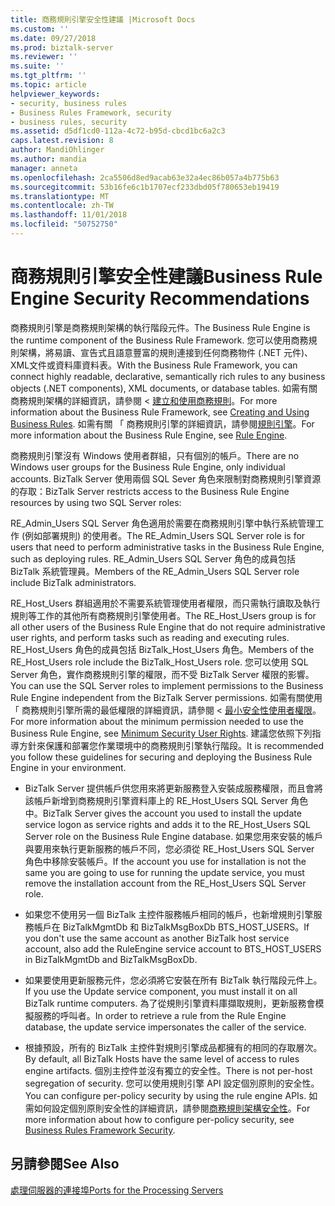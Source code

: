 ```yaml
---
title: 商務規則引擎安全性建議 |Microsoft Docs
ms.custom: ''
ms.date: 09/27/2018
ms.prod: biztalk-server
ms.reviewer: ''
ms.suite: ''
ms.tgt_pltfrm: ''
ms.topic: article
helpviewer_keywords:
- security, business rules
- Business Rules Framework, security
- business rules, security
ms.assetid: d5df1cd0-112a-4c72-b95d-cbcd1bc6a2c3
caps.latest.revision: 8
author: MandiOhlinger
ms.author: mandia
manager: anneta
ms.openlocfilehash: 2ca5506d8ed9acab63e32a4ec86b057a4b775b63
ms.sourcegitcommit: 53b16fe6c1b1707ecf233dbd05f780653eb19419
ms.translationtype: MT
ms.contentlocale: zh-TW
ms.lasthandoff: 11/01/2018
ms.locfileid: "50752750"
---
```

# <a name="business-rule-engine-security-recommendations"></a><span data-ttu-id="202bc-102">商務規則引擎安全性建議</span><span class="sxs-lookup"><span data-stu-id="202bc-102">Business Rule Engine Security Recommendations</span></span>
<span data-ttu-id="202bc-103">商務規則引擎是商務規則架構的執行階段元件。</span><span class="sxs-lookup"><span data-stu-id="202bc-103">The Business Rule Engine is the runtime component of the Business Rule Framework.</span></span> <span data-ttu-id="202bc-104">您可以使用商務規則架構，將易讀、宣告式且語意豐富的規則連接到任何商務物件 (.NET 元件)、XML文件或資料庫資料表。</span><span class="sxs-lookup"><span data-stu-id="202bc-104">With the Business Rule Framework, you can connect highly readable, declarative, semantically rich rules to any business objects (.NET components), XML documents, or database tables.</span></span> <span data-ttu-id="202bc-105">如需有關商務規則架構的詳細資訊，請參閱 <<c0> [ 建立和使用商務規則](../core/creating-and-using-business-rules.md)。</span><span class="sxs-lookup"><span data-stu-id="202bc-105">For more information about the Business Rule Framework, see [Creating and Using Business Rules](../core/creating-and-using-business-rules.md).</span></span> <span data-ttu-id="202bc-106">如需有關 「 商務規則引擎的詳細資訊，請參閱[規則引擎](../core/rule-engine.md)。</span><span class="sxs-lookup"><span data-stu-id="202bc-106">For more information about the Business Rule Engine, see [Rule Engine](../core/rule-engine.md).</span></span>  
  
 <span data-ttu-id="202bc-107">商務規則引擎沒有 Windows 使用者群組，只有個別的帳戶。</span><span class="sxs-lookup"><span data-stu-id="202bc-107">There are no Windows user groups for the Business Rule Engine, only individual accounts.</span></span> <span data-ttu-id="202bc-108">BizTalk Server 使用兩個 SQL Sever 角色來限制對商務規則引擎資源的存取：</span><span class="sxs-lookup"><span data-stu-id="202bc-108">BizTalk Server restricts access to the Business Rule Engine resources by using two SQL Server roles:</span></span>  
  
 <span data-ttu-id="202bc-109">RE_Admin_Users SQL Server 角色適用於需要在商務規則引擎中執行系統管理工作 (例如部署規則) 的使用者。</span><span class="sxs-lookup"><span data-stu-id="202bc-109">The RE_Admin_Users SQL Server role is for users that need to perform administrative tasks in the Business Rule Engine, such as deploying rules.</span></span> <span data-ttu-id="202bc-110">RE_Admin_Users SQL Server  角色的成員包括 BizTalk 系統管理員。</span><span class="sxs-lookup"><span data-stu-id="202bc-110">Members of the RE_Admin_Users SQL Server role include BizTalk administrators.</span></span>  
  
 <span data-ttu-id="202bc-111">RE_Host_Users 群組適用於不需要系統管理使用者權限，而只需執行讀取及執行規則等工作的其他所有商務規則引擎使用者。</span><span class="sxs-lookup"><span data-stu-id="202bc-111">The RE_Host_Users group is for all other users of the Business Rule Engine that do not require administrative user rights, and perform tasks such as reading and executing rules.</span></span> <span data-ttu-id="202bc-112">RE_Host_Users 角色的成員包括 BizTalk_Host_Users 角色。</span><span class="sxs-lookup"><span data-stu-id="202bc-112">Members of the RE_Host_Users role include the BizTalk_Host_Users role.</span></span> <span data-ttu-id="202bc-113">您可以使用 SQL Server 角色，實作商務規則引擎的權限，而不受 BizTalk Server 權限的影響。</span><span class="sxs-lookup"><span data-stu-id="202bc-113">You can use the SQL Server roles to implement permissions to the Business Rule Engine independent from the BizTalk Server permissions.</span></span> <span data-ttu-id="202bc-114">如需有關使用 「 商務規則引擎所需的最低權限的詳細資訊，請參閱 <<c0> [ 最小安全性使用者權限](../core/minimum-security-user-rights.md)。</span><span class="sxs-lookup"><span data-stu-id="202bc-114">For more information about the minimum permission needed to use the Business Rule Engine, see [Minimum Security User Rights](../core/minimum-security-user-rights.md).</span></span> <span data-ttu-id="202bc-115">建議您依照下列指導方針來保護和部署您作業環境中的商務規則引擎執行階段。</span><span class="sxs-lookup"><span data-stu-id="202bc-115">It is recommended you follow these guidelines for securing and deploying the Business Rule Engine in your environment.</span></span>  
  
-   <span data-ttu-id="202bc-116">BizTalk Server 提供帳戶供您用來將更新服務登入安裝成服務權限，而且會將該帳戶新增到商務規則引擎資料庫上的 RE_Host_Users SQL Server 角色中。</span><span class="sxs-lookup"><span data-stu-id="202bc-116">BizTalk Server gives the account you used to install the update service logon as service rights and adds it to the RE_Host_Users SQL Server role on the Business Rule Engine database.</span></span> <span data-ttu-id="202bc-117">如果您用來安裝的帳戶與要用來執行更新服務的帳戶不同，您必須從 RE_Host_Users SQL Server 角色中移除安裝帳戶。</span><span class="sxs-lookup"><span data-stu-id="202bc-117">If the account you use for installation is not the same you are going to use for running the update service, you must remove the installation account from the RE_Host_Users SQL Server role.</span></span>  

-   <span data-ttu-id="202bc-118">如果您不使用另一個 BizTalk 主控件服務帳戶相同的帳戶，也新增規則引擎服務帳戶在 BizTalkMgmtDb 和 BizTalkMsgBoxDb BTS_HOST_USERS。</span><span class="sxs-lookup"><span data-stu-id="202bc-118">If you don't use the same account as another BizTalk host service account, also add the RuleEngine service account to BTS_HOST_USERS in BizTalkMgmtDb and BizTalkMsgBoxDb.</span></span>

-   <span data-ttu-id="202bc-119">如果要使用更新服務元件，您必須將它安裝在所有 BizTalk 執行階段元件上。</span><span class="sxs-lookup"><span data-stu-id="202bc-119">If you use the Update service component, you must install it on all BizTalk runtime computers.</span></span> <span data-ttu-id="202bc-120">為了從規則引擎資料庫擷取規則，更新服務會模擬服務的呼叫者。</span><span class="sxs-lookup"><span data-stu-id="202bc-120">In order to retrieve a rule from the Rule Engine database, the update service impersonates the caller of the service.</span></span>  
  
-   <span data-ttu-id="202bc-121">根據預設，所有的 BizTalk 主控件對規則引擎成品都擁有的相同的存取層次。</span><span class="sxs-lookup"><span data-stu-id="202bc-121">By default, all BizTalk Hosts have the same level of access to rules engine artifacts.</span></span> <span data-ttu-id="202bc-122">個別主控件並沒有獨立的安全性。</span><span class="sxs-lookup"><span data-stu-id="202bc-122">There is not per-host segregation of security.</span></span> <span data-ttu-id="202bc-123">您可以使用規則引擎 API 設定個別原則的安全性。</span><span class="sxs-lookup"><span data-stu-id="202bc-123">You can configure per-policy security by using the rule engine APIs.</span></span> <span data-ttu-id="202bc-124">如需如何設定個別原則安全性的詳細資訊，請參閱[商務規則架構安全性](../core/business-rules-framework-security.md)。</span><span class="sxs-lookup"><span data-stu-id="202bc-124">For more information about how to configure per-policy security, see [Business Rules Framework Security](../core/business-rules-framework-security.md).</span></span>  
  
## <a name="see-also"></a><span data-ttu-id="202bc-125">另請參閱</span><span class="sxs-lookup"><span data-stu-id="202bc-125">See Also</span></span>  
 [<span data-ttu-id="202bc-126">處理伺服器的連接埠</span><span class="sxs-lookup"><span data-stu-id="202bc-126">Ports for the Processing Servers</span></span>](../core/ports-for-the-processing-servers.md)
